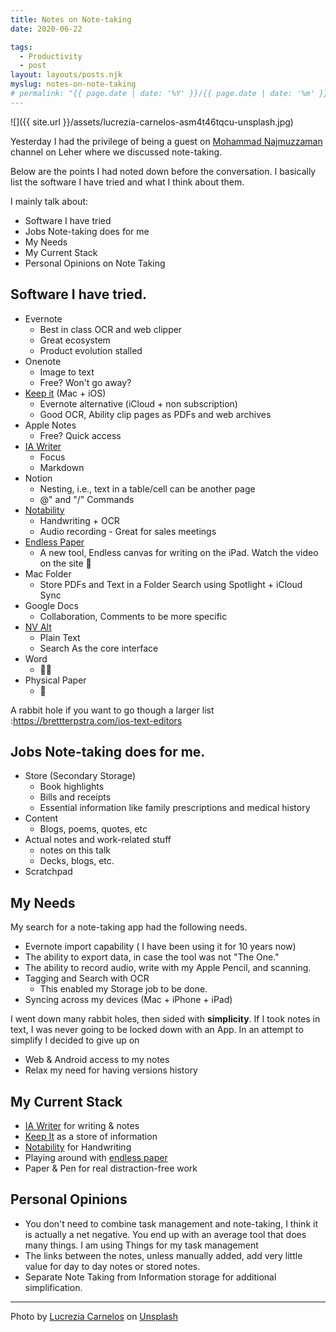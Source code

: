 ```yaml
---
title: Notes on Note-taking
date: 2020-06-22

tags: 
  - Productivity
  - post
layout: layouts/posts.njk
myslug: notes-on-note-taking
# permalink: "{{ page.date | date: '%Y' }}/{{ page.date | date: '%m' }}/{{ page.date | date: '%d' }}/{{ myslug | slug }}/index.html"
---
```

![]({{ site.url }}/assets/lucrezia-carnelos-asm4t46tqcu-unsplash.jpg)

Yesterday I had the privilege of being a guest on [Mohammad Najmuzzaman](https://twitter.com/naz_09) channel on Leher where we discussed note-taking. 

Below are the points I had noted down before the conversation. I basically list the software I have tried and what I think about them. 

I mainly talk about: 

- Software I have tried
- Jobs Note-taking does for me
- My Needs
- My Current Stack
- Personal Opinions on Note Taking

## Software I have tried.

- Evernote
    - Best in class OCR and web clipper
    - Great ecosystem
    - Product evolution stalled
- Onenote
    - Image to text
    - Free? Won't go away?
- [Keep it](http://reinventedsoftware.com/keepit/) (Mac + iOS)
    - Evernote alternative (iCloud + non subscription)
    - Good OCR, Ability clip pages as PDFs and web archives
- Apple Notes
    - Free? Quick access
- [IA Writer](https://ia.net/writer)
    - Focus 
    - Markdown
- Notion
    - Nesting, i.e., text in a table/cell can be another page
    - @" and "/" Commands 
- [Notability](https://www.gingerlabs.com/)
    - Handwriting + OCR
    - Audio recording - Great for sales meetings
- [Endless Paper](https://www.endlesspaper.app/)
    - A new tool, Endless canvas for writing on the iPad. Watch the video on the site 🤯
- Mac Folder
    - Store PDFs and Text in a Folder Search using Spotlight + iCloud Sync
- Google Docs
    - Collaboration, Comments to be more specific
- [NV Alt](https://brettterpstra.com/projects/nvalt/)
    - Plain Text 
    - Search As the core interface
- Word
    - 🤦‍♂️
- Physical Paper
    - 👴

A rabbit hole if you want to go though a larger list :https://brettterpstra.com/ios-text-editors

## Jobs Note-taking does for me.

- Store (Secondary Storage)
    - Book highlights
    - Bills and receipts
    - Essential information like family prescriptions and medical history
- Content
    - Blogs, poems, quotes, etc
- Actual notes and work-related stuff
    - notes on this talk
    - Decks, blogs, etc. 
- Scratchpad

## My Needs

My search for a note-taking app had the following needs. 

- Evernote import capability ( I have been using it for 10 years now)
- The ability to export data, in case the tool was not "The One."
- The ability to record audio, write with my Apple Pencil, and scanning.
- Tagging and Search with OCR
    - This enabled my Storage job to be done.
- Syncing across my devices (Mac + iPhone + iPad)

I went down many rabbit holes, then sided with **simplicity**. If I took notes in text, I was never going to be locked down with an App. In an attempt to simplify I decided to give up on 

- Web & Android access to my notes
- Relax my need for having versions history

## My Current Stack

- [IA Writer](https://ia.net/writer) for writing & notes
- [Keep It](http://reinventedsoftware.com/keepit/) as a store of information 
- [Notability](https://www.gingerlabs.com/) for Handwriting 
- Playing around with [endless paper](https://www.endlesspaper.app/)
- Paper & Pen for real distraction-free work

## Personal Opinions

- You don't need to combine task management and note-taking, I think it is actually a net negative. You end up with an average tool that does many things. I am using Things for my task management 
- The links between the notes, unless manually added, add very little value for day to day notes or stored notes.
- Separate Note Taking from Information storage for additional simplification.

* * *

Photo by [Lucrezia Carnelos](https://unsplash.com/@ciabattespugnose?utm_source=unsplash&utm_medium=referral&utm_content=creditCopyText) on [Unsplash](https://unsplash.com/?utm_source=unsplash&utm_medium=referral&utm_content=creditCopyText)
